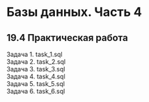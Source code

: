 # Базы данных. Часть 4
## 19.4 Практическая работа

Задача 1. task_1.sql<br>
Задача 2. task_2.sql<br>
Задача 3. task_3.sql<br>
Задача 4. task_4.sql<br>
Задача 5. task_5.sql<br>
Задача 6. task_6.sql<br>
